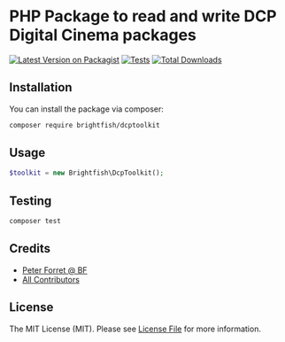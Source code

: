 # PHP Package to read and write DCP Digital Cinema packages

[![Latest Version on Packagist](https://img.shields.io/packagist/v/brightfish/dcptoolkit.svg?style=flat-square)](https://packagist.org/packages/brightfish/dcptoolkit)
[![Tests](https://github.com/brightfish-be/DcpToolkit/actions/workflows/run-tests.yml/badge.svg)](https://github.com/brightfish-be/DcpToolkit/actions/workflows/run-tests.yml)
[![Total Downloads](https://img.shields.io/packagist/dt/brightfish/dcptoolkit.svg?style=flat-square)](https://packagist.org/packages/brightfish/dcptoolkit)



## Installation

You can install the package via composer:

```bash
composer require brightfish/dcptoolkit
```

## Usage

```php
$toolkit = new Brightfish\DcpToolkit();
```

## Testing

```bash
composer test
```


## Credits

- [Peter Forret @ BF](https://github.com/brightfish-be)
- [All Contributors](../../contributors)

## License

The MIT License (MIT). Please see [License File](LICENSE.md) for more information.
